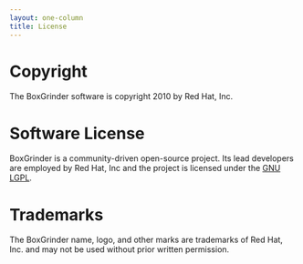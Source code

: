 ```yaml
---
layout: one-column
title: License
---
```


# Copyright

The BoxGrinder software is copyright 2010 by Red Hat, Inc.

# Software License

BoxGrinder is a community-driven open-source project. Its lead
developers are employed by Red Hat, Inc and the project is licensed
under the [GNU LGPL](/license-lgpl.txt).

# Trademarks

The BoxGrinder name, logo, and other marks are trademarks of
Red Hat, Inc. and may not be used without prior written permission.
